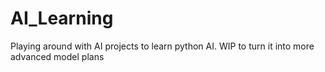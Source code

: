 # AI_Learning
Playing around with AI projects to learn python AI.  WIP to turn it into more advanced model plans
